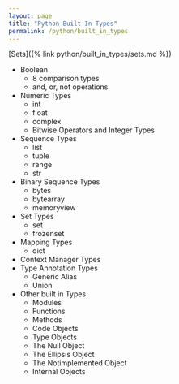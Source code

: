 ```yaml
---
layout: page
title: "Python Built In Types"
permalink: /python/built_in_types
---
```


[comment]: <> (TODO: This is just an outline based on https://docs.python.org/3/library/stdtypes.html that you may want to use as the structure of a list of things to cover.)

[Sets]({% link python/built_in_types/sets.md %})

* Boolean
  * 8 comparison types
  * and, or, not operations
* Numeric Types
  * int
  * float
  * complex
  * Bitwise Operators and Integer Types
* Sequence Types
  * list
  * tuple
  * range
  * str
* Binary Sequence Types
  * bytes
  * bytearray
  * memoryview
* Set Types
  * set
  * frozenset
* Mapping Types
  * dict
* Context Manager Types
* Type Annotation Types
  * Generic Alias
  * Union
* Other built in Types
  * Modules
  * Functions
  * Methods
  * Code Objects
  * Type Objects
  * The Null Object
  * The Ellipsis Object
  * The Notimplemented Object
  * Internal Objects
